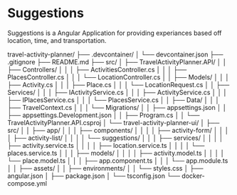 # Suggestions
Suggestions is a Angular Application for providing experiances based off location, time, and transportation. 

travel-activity-planner/
├── .devcontainer/
│   └── devcontainer.json
├── .gitignore
├── README.md
├── src/
│   ├── TravelActivityPlanner.API/
│   │   ├── Controllers/
│   │   │   ├── ActivitiesController.cs
│   │   │   ├── PlacesController.cs
│   │   │   └── LocationController.cs
│   │   ├── Models/
│   │   │   ├── Activity.cs
│   │   │   ├── Place.cs
│   │   │   └── LocationRequest.cs
│   │   ├── Services/
│   │   │   ├── IActivityService.cs
│   │   │   ├── ActivityService.cs
│   │   │   ├── IPlacesService.cs
│   │   │   └── PlacesService.cs
│   │   ├── Data/
│   │   │   ├── TravelContext.cs
│   │   │   └── Migrations/
│   │   ├── appsettings.json
│   │   ├── appsettings.Development.json
│   │   ├── Program.cs
│   │   └── TravelActivityPlanner.API.csproj
│   └── travel-activity-planner-ui/
│       ├── src/
│       │   ├── app/
│       │   │   ├── components/
│       │   │   │   ├── activity-form/
│       │   │   │   ├── activity-list/
│       │   │   │   └── suggestions/
│       │   │   ├── services/
│       │   │   │   ├── activity.service.ts
│       │   │   │   ├── location.service.ts
│       │   │   │   └── places.service.ts
│       │   │   ├── models/
│       │   │   │   ├── activity.model.ts
│       │   │   │   └── place.model.ts
│       │   │   ├── app.component.ts
│       │   │   └── app.module.ts
│       │   ├── assets/
│       │   ├── environments/
│       │   └── styles.css
│       ├── angular.json
│       ├── package.json
│       └── tsconfig.json
└── docker-compose.yml